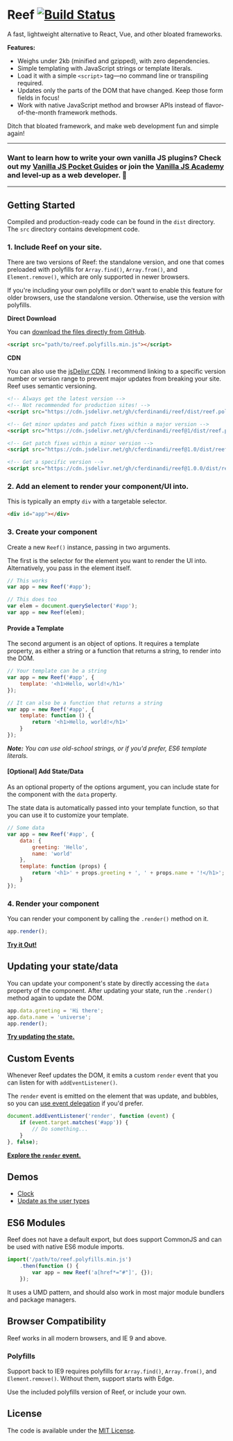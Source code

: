 # Reef [![Build Status](https://travis-ci.org/cferdinandi/reef.svg)](https://travis-ci.org/cferdinandi/reef)
A fast, lightweight alternative to React, Vue, and other bloated frameworks.

**Features:**

- Weighs under 2kb (minified and gzipped), with zero dependencies.
- Simple templating with JavaScript strings or template literals.
- Load it with a simple `<script>` tag&mdash;no command line or transpiling required.
- Updates only the parts of the DOM that have changed. Keep those form fields in focus!
- Work with native JavaScript method and browser APIs instead of flavor-of-the-month framework methods.

Ditch that bloated framework, and make web development fun and simple again!

<hr>

### Want to learn how to write your own vanilla JS plugins? Check out my [Vanilla JS Pocket Guides](https://vanillajsguides.com/) or join the [Vanilla JS Academy](https://vanillajsacademy.com) and level-up as a web developer. 🚀

<hr>



## Getting Started

Compiled and production-ready code can be found in the `dist` directory. The `src` directory contains development code.

### 1. Include Reef on your site.

There are two versions of Reef: the standalone version, and one that comes preloaded with polyfills for `Array.find()`, `Array.from()`, and `Element.remove()`, which are only supported in newer browsers.

If you're including your own polyfills or don't want to enable this feature for older browsers, use the standalone version. Otherwise, use the version with polyfills.

**Direct Download**

You can [download the files directly from GitHub](https://github.com/cferdinandi/reef/archive/master.zip).

```html
<script src="path/to/reef.polyfills.min.js"></script>
```

**CDN**

You can also use the [jsDelivr CDN](https://cdn.jsdelivr.net/gh/cferdinandi/reef/dist/). I recommend linking to a specific version number or version range to prevent major updates from breaking your site. Reef uses semantic versioning.

```html
<!-- Always get the latest version -->
<!-- Not recommended for production sites! -->
<script src="https://cdn.jsdelivr.net/gh/cferdinandi/reef/dist/reef.polyfills.min.js"></script>

<!-- Get minor updates and patch fixes within a major version -->
<script src="https://cdn.jsdelivr.net/gh/cferdinandi/reef@1/dist/reef.polyfills.min.js"></script>

<!-- Get patch fixes within a minor version -->
<script src="https://cdn.jsdelivr.net/gh/cferdinandi/reef@1.0/dist/reef.polyfills.min.js"></script>

<!-- Get a specific version -->
<script src="https://cdn.jsdelivr.net/gh/cferdinandi/reef@1.0.0/dist/reef.polyfills.min.js"></script>
```

### 2. Add an element to render your component/UI into.

This is typically an empty `div` with a targetable selector.

```html
<div id="app"></div>
```

### 3. Create your component

Create a new `Reef()` instance, passing in two arguments.



The first is the selector for the element you want to render the UI into. Alternatively, you pass in the element itself.

```js
// This works
var app = new Reef('#app');

// This does too
var elem = document.querySelector('#app');
var app = new Reef(elem);
```

#### Provide a Template

The second argument is an object of options. It requires a template property, as either a string or a function that returns a string, to render into the DOM.

```js
// Your template can be a string
var app = new Reef('#app', {
    template: '<h1>Hello, world!</h1>'
});

// It can also be a function that returns a string
var app = new Reef('#app', {
    template: function () {
        return '<h1>Hello, world!</h1>'
    }
});
```

*__Note:__ You can use old-school strings, or if you'd prefer, ES6 template literals.*

#### [Optional] Add State/Data

As an optional property of the options argument, you can include state for the component with the `data` property.

The state data is automatically passed into your template function, so that you can use it to customize your template.

```js
// Some data
var app = new Reef('#app', {
    data: {
        greeting: 'Hello',
        name: 'world'
    },
    template: function (props) {
        return '<h1>' + props.greeting + ', ' + props.name + '!</h1>';
    }
});
```

### 4. Render your component

You can render your component by calling the `.render()` method on it.

```js
app.render();
```

**[Try it Out!](http://jsfiddle.net/cferdinandi/1r0wyhfg/1/)**



## Updating your state/data

You can update your component's state by directly accessing the `data` property of the component. After updating your state, run the `.render()` method again to update the DOM.

```js
app.data.greeting = 'Hi there';
app.data.name = 'universe';
app.render();
```

**[Try updating the state.](http://jsfiddle.net/cferdinandi/cxbLru32/)**



## Custom Events

Whenever Reef updates the DOM, it emits a custom `render` event that you can listen for with `addEventListener()`.

The `render` event is emitted on the element that was update, and bubbles, so you can [use event delegation](https://gomakethings.com/checking-event-target-selectors-with-event-bubbling-in-vanilla-javascript/) if you'd prefer.

```js
document.addEventListener('render', function (event) {
    if (event.target.matches('#app')) {
        // Do something...
    }
}, false);
```

**[Explore the `render` event.](http://jsfiddle.net/cferdinandi/cx8fe42g/2/)**


## Demos

- [Clock](http://jsfiddle.net/cferdinandi/7o5zydvL/)
- [Update as the user types](http://jsfiddle.net/cferdinandi/c1v6fq4a/1/)



## ES6 Modules

Reef does not have a default export, but does support CommonJS and can be used with native ES6 module imports.

```js
import('/path/to/reef.polyfills.min.js')
	.then(function () {
		var app = new Reef('a[href*="#"]', {});
	});
```

It uses a UMD pattern, and should also work in most major module bundlers and package managers.



## Browser Compatibility

Reef works in all modern browsers, and IE 9 and above.

### Polyfills

Support back to IE9 requires polyfills for `Array.find()`, `Array.from()`, and `Element.remove()`. Without them, support starts with Edge.

Use the included polyfills version of Reef, or include your own.



## License

The code is available under the [MIT License](LICENSE.md).